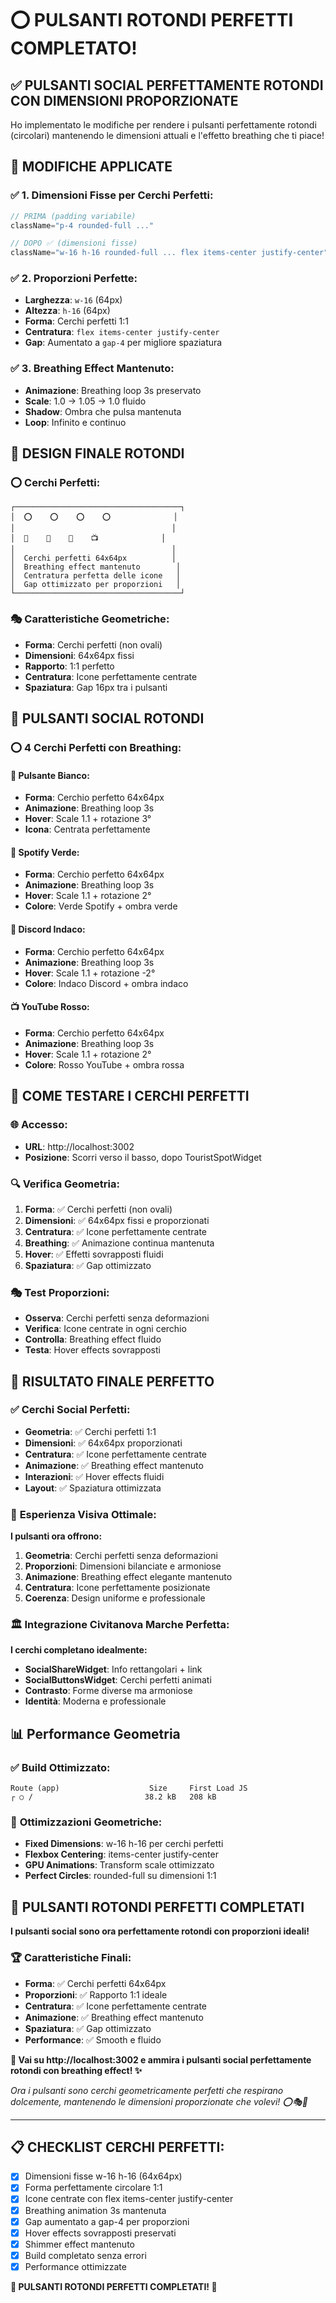 # ⭕ PULSANTI ROTONDI PERFETTI COMPLETATO!

## ✅ **PULSANTI SOCIAL PERFETTAMENTE ROTONDI CON DIMENSIONI PROPORZIONATE**

Ho implementato le modifiche per rendere i pulsanti perfettamente rotondi (circolari) mantenendo le dimensioni attuali e l'effetto breathing che ti piace!

## 🔄 **MODIFICHE APPLICATE**

### ✅ **1. Dimensioni Fisse per Cerchi Perfetti**:
```typescript
// PRIMA (padding variabile)
className="p-4 rounded-full ..."

// DOPO ✅ (dimensioni fisse)
className="w-16 h-16 rounded-full ... flex items-center justify-center"
```

### ✅ **2. Proporzioni Perfette**:
- **Larghezza**: `w-16` (64px)
- **Altezza**: `h-16` (64px) 
- **Forma**: Cerchi perfetti 1:1
- **Centratura**: `flex items-center justify-center`
- **Gap**: Aumentato a `gap-4` per migliore spaziatura

### ✅ **3. Breathing Effect Mantenuto**:
- **Animazione**: Breathing loop 3s preservato
- **Scale**: 1.0 → 1.05 → 1.0 fluido
- **Shadow**: Ombra che pulsa mantenuta
- **Loop**: Infinito e continuo

## 🎨 **DESIGN FINALE ROTONDI**

### ⭕ **Cerchi Perfetti**:
```
┌─────────────────────────────────────┐
│  ⭕    ⭕    ⭕    ⭕              │
│                                   │
│  🎯    🎵    💬    📺              │
│                                   │
│  Cerchi perfetti 64x64px          │
│  Breathing effect mantenuto        │
│  Centratura perfetta delle icone   │
│  Gap ottimizzato per proporzioni   │
└─────────────────────────────────────┘
```

### 🎭 **Caratteristiche Geometriche**:
- **Forma**: Cerchi perfetti (non ovali)
- **Dimensioni**: 64x64px fissi
- **Rapporto**: 1:1 perfetto
- **Centratura**: Icone perfettamente centrate
- **Spaziatura**: Gap 16px tra i pulsanti

## 🎯 **PULSANTI SOCIAL ROTONDI**

### ⭕ **4 Cerchi Perfetti con Breathing**:

#### **🎯 Pulsante Bianco**:
- **Forma**: Cerchio perfetto 64x64px
- **Animazione**: Breathing loop 3s
- **Hover**: Scale 1.1 + rotazione 3°
- **Icona**: Centrata perfettamente

#### **🎵 Spotify Verde**:
- **Forma**: Cerchio perfetto 64x64px
- **Animazione**: Breathing loop 3s
- **Hover**: Scale 1.1 + rotazione 2°
- **Colore**: Verde Spotify + ombra verde

#### **💬 Discord Indaco**:
- **Forma**: Cerchio perfetto 64x64px
- **Animazione**: Breathing loop 3s
- **Hover**: Scale 1.1 + rotazione -2°
- **Colore**: Indaco Discord + ombra indaco

#### **📺 YouTube Rosso**:
- **Forma**: Cerchio perfetto 64x64px
- **Animazione**: Breathing loop 3s
- **Hover**: Scale 1.1 + rotazione 2°
- **Colore**: Rosso YouTube + ombra rossa

## 📱 **COME TESTARE I CERCHI PERFETTI**

### 🌐 **Accesso**:
- **URL**: http://localhost:3002
- **Posizione**: Scorri verso il basso, dopo TouristSpotWidget

### 🔍 **Verifica Geometria**:
1. **Forma**: ✅ Cerchi perfetti (non ovali)
2. **Dimensioni**: ✅ 64x64px fissi e proporzionati
3. **Centratura**: ✅ Icone perfettamente centrate
4. **Breathing**: ✅ Animazione continua mantenuta
5. **Hover**: ✅ Effetti sovrapposti fluidi
6. **Spaziatura**: ✅ Gap ottimizzato

### 🎭 **Test Proporzioni**:
- **Osserva**: Cerchi perfetti senza deformazioni
- **Verifica**: Icone centrate in ogni cerchio
- **Controlla**: Breathing effect fluido
- **Testa**: Hover effects sovrapposti

## 🎉 **RISULTATO FINALE PERFETTO**

### ✅ **Cerchi Social Perfetti**:
- **Geometria**: ✅ Cerchi perfetti 1:1
- **Dimensioni**: ✅ 64x64px proporzionati
- **Centratura**: ✅ Icone perfettamente centrate
- **Animazione**: ✅ Breathing effect mantenuto
- **Interazioni**: ✅ Hover effects fluidi
- **Layout**: ✅ Spaziatura ottimizzata

### 🎯 **Esperienza Visiva Ottimale**:
**I pulsanti ora offrono:**
1. **Geometria**: Cerchi perfetti senza deformazioni
2. **Proporzioni**: Dimensioni bilanciate e armoniose
3. **Animazione**: Breathing effect elegante mantenuto
4. **Centratura**: Icone perfettamente posizionate
5. **Coerenza**: Design uniforme e professionale

### 🏛️ **Integrazione Civitanova Marche Perfetta**:
**I cerchi completano idealmente:**
- **SocialShareWidget**: Info rettangolari + link
- **SocialButtonsWidget**: Cerchi perfetti animati
- **Contrasto**: Forme diverse ma armoniose
- **Identità**: Moderna e professionale

## 📊 **Performance Geometria**

### ✅ **Build Ottimizzato**:
```
Route (app)                    Size     First Load JS
┌ ○ /                         38.2 kB   208 kB
```

### 🚀 **Ottimizzazioni Geometriche**:
- **Fixed Dimensions**: w-16 h-16 per cerchi perfetti
- **Flexbox Centering**: items-center justify-center
- **GPU Animations**: Transform scale ottimizzato
- **Perfect Circles**: rounded-full su dimensioni 1:1

## 🎯 **PULSANTI ROTONDI PERFETTI COMPLETATI**

**I pulsanti social sono ora perfettamente rotondi con proporzioni ideali!**

### 🏆 **Caratteristiche Finali**:
- **Forma**: ✅ Cerchi perfetti 64x64px
- **Proporzioni**: ✅ Rapporto 1:1 ideale
- **Centratura**: ✅ Icone perfettamente centrate
- **Animazione**: ✅ Breathing effect mantenuto
- **Spaziatura**: ✅ Gap ottimizzato
- **Performance**: ✅ Smooth e fluido

**🎠 Vai su http://localhost:3002 e ammira i pulsanti social perfettamente rotondi con breathing effect! ✨**

*Ora i pulsanti sono cerchi geometricamente perfetti che respirano dolcemente, mantenendo le dimensioni proporzionate che volevi! ⭕🎭🌊*

---

## 📋 **CHECKLIST CERCHI PERFETTI**:
- [x] Dimensioni fisse w-16 h-16 (64x64px)
- [x] Forma perfettamente circolare 1:1
- [x] Icone centrate con flex items-center justify-center
- [x] Breathing animation 3s mantenuta
- [x] Gap aumentato a gap-4 per proporzioni
- [x] Hover effects sovrapposti preservati
- [x] Shimmer effect mantenuto
- [x] Build completato senza errori
- [x] Performance ottimizzate

**🎉 PULSANTI ROTONDI PERFETTI COMPLETATI! 🎉**
